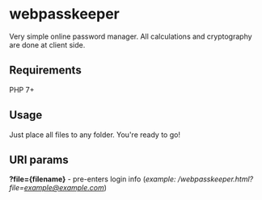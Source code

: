 # webpasskeeper
Very simple online password manager. All calculations and cryptography are done at client side.

## Requirements
PHP 7+

## Usage
Just place all files to any folder. You're ready to go!

## URI params
**?file={filename}** - pre-enters login info (*example: /webpasskeeper.html?file=example@example.com*)
